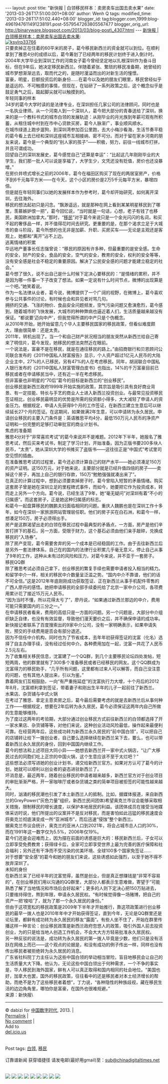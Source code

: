 --- layout: post title: "新快报 | 白领移民样本：卖房卖车出国去卖水果"
date: '2013-03-26T17:51:00.001+08:00' author: Wenh Q tags:
modified\_time: '2013-03-26T17:51:02.440+08:00' blogger\_id:
tag:blogger.com,1999:blog-4961947611491238191.post-5579547263805567477
blogger\_orig\_url:
http://binaryware.blogspot.com/2013/03/blog-post\_4307.html --- [新快报
|
白领移民样本：卖房卖车出国去卖水果](http://feedproxy.google.com/~r/chinagfwblog/~3/lAt7qWhU_Q4/):
\
[![ksylrp33766](https://kexueshangwang.info/chinese/files/2013/03/ksylrp33766.jpg)](https://kexueshangwang.info/chinese/files/2013/03/ksylrp33766.jpg)\
只要卖掉正在住着的60平米的房子，葛今移民新西兰的资金就可以到位。在顺利拿到了雅思4分的成绩以后，葛今筹划了已经两年的移民计划终于进入倒计时。\
2004年大学毕业到深圳工作的河南女子葛今曾经坚定地以扎根深圳作为奋斗目标，但在9年后，她决定移民新西兰。伴随着紧张、繁琐的移民准备期，她曾经的城市梦想渐渐远去，取而代之的，是随时漫溢而出的对新生活的憧憬。\
富豪，明星，巨额投资后的新身份……在葛今以及她的朋友们眼里，移民曾经似乎是遥远的、不可触摸的事情，但现在，在钻研了一系列政策之后，这个概念似乎是鼓足勇气之后，踮起脚尖就可以触摸到的。\
年轻同事的样本\
34岁的葛今大学时读的是法律专业，在深圳担任几家公司的法律顾问，同时也是一名执业律师。从一个河南人到一个深圳人，葛今把大部分的青春送给了深圳，换来的是一个教科书式的城市白领的发展轨迹：从刚毕业的月光族到年薪可观有所积蓄，从租住城中村到在市中心贷款买房，葛今人脉渐广，事业顺风顺水。\
在城市绿道上跑步遛狗，到深圳湾参加百公里跑，去大小梅沙看海，生活节奏平稳的葛今看上去已经和深圳这座城市互相接纳、密不可分。而对于留在家乡河南的朋友来说，葛今是一个典型的“别人家的孩子”——积极，努力，前往一线城市打拼，并且可谓成功。\
回望自己的深圳发展史，葛今感觉自己“还算是幸运”：“比起这几年刚刚毕业的大学生，我们那一批人可以说是享福了，大学生少，文凭还没有贬值，房价也还没暴增。”\
在房价井喷式增长之前的2006年，葛今在福田区购买了现在的两居室房产，价格不到6千元每平方米——在今天，这个小区的房价是2万5千元每平方米，暴增四倍。\
但是就在年轻同事们以她的发展样本作为参考时，葛今却开始研究，如何离开深圳，去往海外。\
移民的想法起初只是闪念。“飘渺遥远，就是那种在网上看到某某明星移民到了哪里，羡慕嫉妒恨一把”，葛今回忆说，“当时就是一句话，心想，老子有钱了也移民，美国欧洲加拿大。”那时，“[移民](https://kexueshangwang.info/chinese/tag/%e7%a7%bb%e6%b0%91/?category=18271 "标签 移民 下的日志")”对于葛今来说只是一个金光闪闪的名词，和买不起的奢侈品一样，并不值得花时间去研究。更重要的是，在那个渴求立足于大城市的奋斗阶段，葛今所想的也无非是加薪、升职、买房买车——无论是主观还是客观上，她都和“离开”沾不上边。\
逃离情绪的积累\
华远地产董事长任志强曾说：“移民的原因有许多种，但最重要的是安全感。生命的安全，财产的安全，食品的安全，空气的安全，教育的安全，权利的安全等等，没有安全感是社会不稳定的重要原因。解决了公民安全感的问题才能建立稳定的社会。”\
葛今想了很久，说不出自己是什么时候下定决心要移民的：“是情绪的累积，并不是因为哪一件事一下子改变了想法。如果一定说有什么时间节点，微博的出现算是一个吧。”她笑着说。\
作为一名法律从业者，葛今说，微博提供了一个广阔的视野，在微博上，葛今喜欢参与公共事件的讨论，有时候也会和异见者对骂几句。\
拥挤的交通、飞涨的物价、食品安全问题频发，空气污染问题又愈演愈烈，葛今感到，随着城市的飞快发展，大城市的种种弊病也逼近着人们，生活质量越来越没有保证。“都说要‘迈向中产’，但我觉得所谓的中产只是个伪概念。\
从2010年开始，她开始留意几个华人主要移民国家的移民政策，但看似难度颇大，理由很简单：还是太贵。\
2011年，转机出现了。当一个和自己财产状况相当的朋友突然从新西兰给自己寄来了明信片，葛今发现，她移民的想法突然近在眼前。\
一个说法是，富豪不是在移民，就是在通往移民的路上。”由招商银行和贝恩顾问公司联合发布的《2011中国私人财富报告》显示，个人资产超过1亿元人民币的大陆企业主中，27%的人已移民，另有47%的人在考虑移民。同年，胡润联合中国私人银行发布的《2011中国私人财富管理白皮书》也指出，14%的千万富豪目前已移民或者在申请移民当中，还有近一半在考虑移民。\
但非富豪也非明星的“70后”葛今的目标是新西兰的“创业移民”。\
创业移民是新西兰政府1999年开始实施的政策，其宗旨是吸引具有良好商业背景、有一定技能、特长与手艺的商业人士进入新西兰投资创业。与最常见投资移民签证相比，创业移民最明显的优势是所需的投资额小得多，大大减轻了申请人的资金压力。根据规定，申请人先获得9个月的工作签证，在新西兰建立生意后可以继续延长27个月的签证。在这期间，如果做满2年生意，可以申请转为永久居民。申请创业移民的主要入门条件是：英语雅思平均4分，最低150万元人民币的净资产证明和一份完整的足够打动审批官的商业计划书。\
焦虑的准备期\
雅思4分对于“非常喜欢考试”的葛今来说并不是难题。2012年下半年，她报名了雅思考试，然后买来考试书，制定了学习计划，开始准备。因为正版书要200多块人民币，“太贵”，她从深圳大学的书摊买了盗版书——这往往正是“中国式”考试里司空见惯的插曲。\
在准备雅思考试的过程里，葛今还必须计算自己的财产水平——她必须凑足150万的资产证明。这150万元，对于她来说，主要部分就是已经升值四倍的房子——卖掉这个房子，再加上自己的银行存款，150万“勉勉强强就凑出来了”。\
在真正的计算过程中，想到必须要卖掉房子时，葛今曾陷入短暂的矛盾情绪。购买这套房子曾是她在深圳立足的里程碑式事件，而如今，她要把它作为投资成本，转而走上另外一个方向。葛今说，已经生活了9年，她“毫无疑问”对深圳有着“不小的归属感”。而这套房子，正是她这种归属感的标志。\
和葛今一起盘算移民的魏鹏夫妇面临相同的问题。重庆人魏鹏也是在深圳工作十多年，如今在深圳一家旅游网站管理层任职。他们的房子买在白石洲，和葛今一样，想凑足150万，房子必须得出手。\
房产是这群渴望出走的白领在移民过程中最典型的矛盾点，一方面，房产是他们辛苦打拼下的基石，另一方面，受限于财力，这个基石必须由他们亲手敲碎，兑换成移民的“入场券”。\
除了房产变现，葛今需要舍弃的另一个成本是已经稳固的工作。由于去往新西兰后是另外一套法律体系，自己在的国内的法律行业积累几乎毫无意义。停止自己从事了9年的工作，这种从未有过的风险和压力，对葛今来说，并不亚于一套房子。\
移民QQ群\
除了雅思考试必须自己拿下，创业移民的繁复手续也需要申请者投入相当的精力。和留学中介一样，相关的移民中介数量呈泛滥之势。“国内中介不靠谱，他们的话不可全信。”这是2012年年底刚刚成功获取签证、正在新西兰从事手机配件零售的广西人廖丹的感悟。她把申请移民的全部手续委托给了北京一家中介公司，各项费用累计花了接近15万元人民币。\
“因为当时不懂，所以花得太亏了”，廖丹说，“如果通过新西兰那边的中介，费用可能只需要国内的三分之一。”\
在申请移民者看来，费用的高低只是一方面的问题。另一个问题是，大部分中介组织缺乏自律，也没有有效监督，导致他们漫天要价之后，并不确保申请的成功率。新快报记者联系了百度搜索出的9家中介公司，没有一家明确表示，如果申请失败，预交的手续费用是否会有部分退还。\
因为不信任中介机构，同时也为了节省成本，去年年初获得签证的沈富（化名）选择了自主办理手续，没有经过任何中介。各种费用加在一起，沈富一共花了人民币2.5元左右。\
为了收集相关移民信息，沈富建了一个QQ群，到几个主要移民论坛四处发帖，短短两周，他的群里就有了300多个准备移民或者已经移民的网友。这个QQ群成为沈富得力的移民助手，“几乎所有问题，这里都有过来人可以解答，而自己没注意的问题，也有其他人提出来，引以为鉴。”\
靠着网友们互相鼓励，一向“有严重拖延症”的沈富执行力大增，十个月后的2012年8月，沈富顺利拿到签证，带着妻子和刚出生半年的儿子一起前往了新西兰。\
水果店、杂货铺与中式火锅\
在考过了雅思、拿定主意卖房之后，葛今最后需要考虑的就是去新西兰后从事何种工作——根据规定，想要在2年后转为永久居民，葛今必须保证这两年内自己所做的生意能够维持。\
为了度过这两年的考验期，大部分通过创业移民方式前往新西兰的白领都选择了开一家水果店、杂货铺等等，对他们来说，这种创业活动风险最低，操作起来最便利可靠。在经营两年后，这些成功转为新西兰永久居民的“前中国白领”，可以把自己的店铺转让给下一拨创业者，自己要么选择继续在新西兰呆下去，要么，也可以带着新西兰永久居民的身份，回到中国国内继续工作。\
葛今的想法和上述项目大同小异——她想去新西兰开一家中式火锅店，“让广大移民过去的同胞们吃上正宗的中国火锅，这个生意应该不至于太烂吧？”\
这些想法必须写进她的创业计划书，递交给新西兰官方。如果对方认可了葛今的计划，她就可以顺利以创业者的姿态进驻新西兰了。\
坏消息是，最近两年，随着创业移民的申请者越来越多，新西兰官方对于创业项目的审批渐渐严格，开一家咖啡厅或者杂货铺之类的简单项目被拒签的可能性越来越大。\
同时，汹涌的移民潮也引发了本土新西兰人的抵制。比如，据媒体报道，来自新西兰的GreyPower(“灰色力量”组织，新西兰民间团体)希望奥克兰市议会能够采取相关措施，限制移民的增长速度，以保护本地居民的利益。该团体成员在接受当地媒体采访时说，他们所提出的议案并不是反对移民，而是害怕如此迅猛的移民速度会将奥克兰彻底演变成一所“亚洲城市”，而后迅速“侵蚀”整个新西兰。\
据奥克兰市议会统计，奥克兰的亚洲人口到2021年，将会占城市总人口的30%，而在1991年这一数字仅为5.5%，2006年仅19%。\
葛今们还是会迎难而上，因为摆在前面的诱惑是巨大的：移民新西兰后，子女可以立即享受免费教育；获得绿卡后，全家可立即享受世界上最为完善的医疗保障和社会福利；另外还有干净而不受污染的优美环境、全球100多个国家免签证……\
对于想要“安全感”的葛今和她的朋友们来说，这些诱惑如此强烈，以至于她不得不放弃深圳了。\
未知的身份\
在新西兰呆了已经半年的沈富觉得，虽然是创业，但是真正想赚钱是“非常不容易的”，在创业移民们用以沟通的QQ群里，大部分人都表示生意难做，寄望于“可能熟悉了解了当地情况和巿场后会好起来”；更多的人则下定决心把150万贴进去，只要维持得住，熬到年限，申请永久居民权。“有时候觉得像一场赌博，把自己的资产一把‘梭哈’了，就为了那一个永久居民的身份。”\
但由于这项宽松的移民政策是2009年下半年才开始推行，靠这项政策进行创业移民的最早一拨人也是2010年年中才开始获得签证，直到今年，无论是QQ群里还是论坛里，都鲜有成功转为永久居民的移友“露面”。有些人坐不住了，开始在群里传播这样一种言论：创业移民政策是新西兰政府忽悠人的政策，吸引外国人前去投资创业，为的只是给当地人创造工作机会，不会大大方方轻易批准永久居民权。\
另一种反驳的说法是，成功转为永久居民的第一拨人毕竟是少数，他们只是没有活跃在网络上而已——这个观点的论据是，和没有成功的例子传出一样，同样也没有传出移民者被拒绝转为永久居民的消息。\
广东省社科院丁力主任认为这些中国白领的举动相当冒险，盲目地移民会让自己的生活质量大大下降。他认为，无论这些中国白领出于何种需求，一个不争的事实是，华人移民到海外国家，鲜有人可以真正取得和国内相同的社会地位。“美国也好，加拿大也罢，国外的移民政策，往往看中的还是移民者对本土经济增长的帮助，而绝不是为了这些移民者着想”，丁力说，“各种隐性的种族歧视，藏在移民生活的边边角角里，哪怕你是富豪，在国外也很难规避。”\
来源：新快报\

* * * * *

© dabizi for [中国数字时代](https://kexueshangwang.info/chinese), 2013.
|\
[Permalink](https://kexueshangwang.info/chinese/2013/03/%e6%96%b0%e5%bf%ab%e6%8a%a5-%e7%99%bd%e9%a2%86%e7%a7%bb%e6%b0%91%e6%a0%b7%e6%9c%ac%ef%bc%9a%e5%8d%96%e6%88%bf%e5%8d%96%e8%bd%a6%e5%87%ba%e5%9b%bd%e5%8e%bb%e5%8d%96%e6%b0%b4%e6%9e%9c/)
|\
[No
comment](https://kexueshangwang.info/chinese/2013/03/%e6%96%b0%e5%bf%ab%e6%8a%a5-%e7%99%bd%e9%a2%86%e7%a7%bb%e6%b0%91%e6%a0%b7%e6%9c%ac%ef%bc%9a%e5%8d%96%e6%88%bf%e5%8d%96%e8%bd%a6%e5%87%ba%e5%9b%bd%e5%8e%bb%e5%8d%96%e6%b0%b4%e6%9e%9c/#comments)
|\
Add to\
[del.icio.us](http://del.icio.us/post?url=https://kexueshangwang.info/chinese/2013/03/%e6%96%b0%e5%bf%ab%e6%8a%a5-%e7%99%bd%e9%a2%86%e7%a7%bb%e6%b0%91%e6%a0%b7%e6%9c%ac%ef%bc%9a%e5%8d%96%e6%88%bf%e5%8d%96%e8%bd%a6%e5%87%ba%e5%9b%bd%e5%8e%bb%e5%8d%96%e6%b0%b4%e6%9e%9c/&title=%E6%96%B0%E5%BF%AB%E6%8A%A5%20%7C%20%E7%99%BD%E9%A2%86%E7%A7%BB%E6%B0%91%E6%A0%B7%E6%9C%AC%EF%BC%9A%E5%8D%96%E6%88%BF%E5%8D%96%E8%BD%A6%E5%87%BA%E5%9B%BD%E5%8E%BB%E5%8D%96%E6%B0%B4%E6%9E%9C)\
\
\
Post tags:
[白领](https://kexueshangwang.info/chinese/tag/%e7%99%bd%e9%a2%86/?category=18271),
[移民](https://kexueshangwang.info/chinese/tag/%e7%a7%bb%e6%b0%91/?category=18271)\
\
订靠谱新闻 获穿墙捷径
请发电邮(最好用gmail)至：sub@chinadigitaltimes.net\
\
\
[![](http://feeds.feedburner.com/~ff/chinagfwblog?d=yIl2AUoC8zA)](http://feeds.feedburner.com/~ff/chinagfwblog?a=lAt7qWhU_Q4:m3hjZWxvVEA:yIl2AUoC8zA)
[![](http://feeds.feedburner.com/~ff/chinagfwblog?i=lAt7qWhU_Q4:m3hjZWxvVEA:-BTjWOF_DHI)](http://feeds.feedburner.com/~ff/chinagfwblog?a=lAt7qWhU_Q4:m3hjZWxvVEA:-BTjWOF_DHI)
[![](http://feeds.feedburner.com/~ff/chinagfwblog?i=lAt7qWhU_Q4:m3hjZWxvVEA:F7zBnMyn0Lo)](http://feeds.feedburner.com/~ff/chinagfwblog?a=lAt7qWhU_Q4:m3hjZWxvVEA:F7zBnMyn0Lo)
[![](http://feeds.feedburner.com/~ff/chinagfwblog?i=lAt7qWhU_Q4:m3hjZWxvVEA:V_sGLiPBpWU)](http://feeds.feedburner.com/~ff/chinagfwblog?a=lAt7qWhU_Q4:m3hjZWxvVEA:V_sGLiPBpWU)
[![](http://feeds.feedburner.com/~ff/chinagfwblog?d=qj6IDK7rITs)](http://feeds.feedburner.com/~ff/chinagfwblog?a=lAt7qWhU_Q4:m3hjZWxvVEA:qj6IDK7rITs)
[![](http://feeds.feedburner.com/~ff/chinagfwblog?d=l6gmwiTKsz0)](http://feeds.feedburner.com/~ff/chinagfwblog?a=lAt7qWhU_Q4:m3hjZWxvVEA:l6gmwiTKsz0)
[![](http://feeds.feedburner.com/~ff/chinagfwblog?i=lAt7qWhU_Q4:m3hjZWxvVEA:gIN9vFwOqvQ)](http://feeds.feedburner.com/~ff/chinagfwblog?a=lAt7qWhU_Q4:m3hjZWxvVEA:gIN9vFwOqvQ)
[![](http://feeds.feedburner.com/~ff/chinagfwblog?d=TzevzKxY174)](http://feeds.feedburner.com/~ff/chinagfwblog?a=lAt7qWhU_Q4:m3hjZWxvVEA:TzevzKxY174)
![](http://feeds.feedburner.com/~r/chinagfwblog/~4/lAt7qWhU_Q4)
